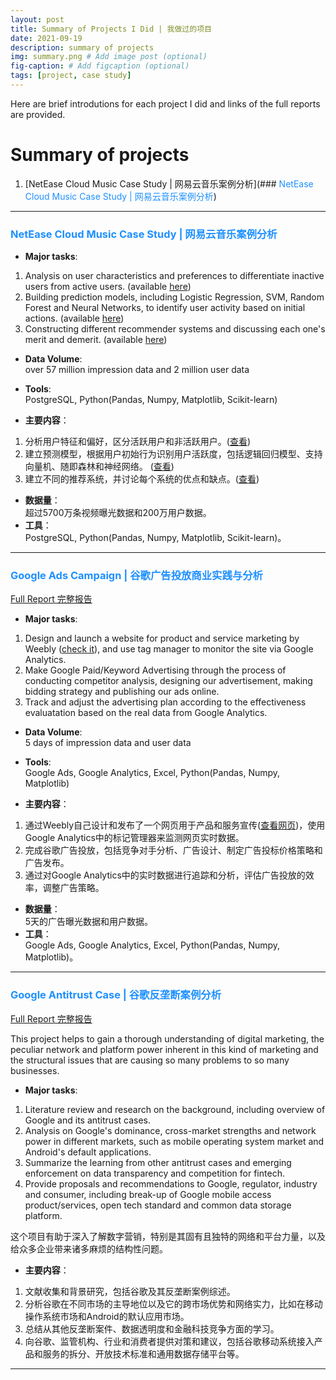 ```yaml
---
layout: post
title: Summary of Projects I Did | 我做过的项目
date: 2021-09-19
description: summary of projects
img: summary.png # Add image post (optional)
fig-caption: # Add figcaption (optional)
tags: [project, case study]
---
```


Here are brief introdutions for each project I did and links of the full reports are provided.
# Summary of projects
1. [NetEase Cloud Music Case Study | 网易云音乐案例分析](### <span style="color:DodgerBlue"> NetEase Cloud Music Case Study | 网易云音乐案例分析</span>)



***
### <span style="color:DodgerBlue"> NetEase Cloud Music Case Study | 网易云音乐案例分析</span>

- **Major tasks**:
1. Analysis on user characteristics and preferences to differentiate inactive users from active users. (available [here](https://jing042323.github.io/jing-long/NCM_part1/))  
2. Building prediction models, including Logistic Regression, SVM, Random Forest and Neural Networks, to identify user activity based on initial actions. (available [here](https://jing042323.github.io/jing-long/NCM_part2/))  
3. Constructing different recommender systems and discussing each one's merit and demerit. (available [here](https://jing042323.github.io/jing-long/NCM_part3/))  

- **Data Volume**:  
over 57 million impression data and 2 million user data  
- **Tools**:  
PostgreSQL, Python(Pandas, Numpy, Matplotlib, Scikit-learn)  

- **主要内容**：
1. 分析用户特征和偏好，区分活跃用户和非活跃用户。([查看](https://jing042323.github.io/jing-long/NCM_part1/))  
2. 建立预测模型，根据用户初始行为识别用户活跃度，包括逻辑回归模型、支持向量机、随即森林和神经网络。 ([查看](https://jing042323.github.io/jing-long/NCM_part2/))  
3. 建立不同的推荐系统，并讨论每个系统的优点和缺点。([查看](https://jing042323.github.io/jing-long/NCM_part3/))  

- **数据量**：  
超过5700万条视频曝光数据和200万用户数据。
- **工具**：  
PostgreSQL, Python(Pandas, Numpy, Matplotlib, Scikit-learn)。 

***

### <span style="color:DodgerBlue"> Google Ads Campaign | 谷歌广告投放商业实践与分析</span>  

[Full Report 完整报告](https://jing042323.github.io/jing-long/google_ads/)  

- **Major tasks**:
1. Design and launch a website for product and service marketing by Weebly ([check it](http://tourscurator4u.weebly.com/)), and use tag manager to monitor the site via Google Analytics.   
2. Make Google Paid/Keyword Advertising through the process of conducting competitor analysis, designing our advertisement, making bidding strategy and publishing our ads online.
3. Track and adjust the advertising plan according to the effectiveness evaluatation based on the real data from Google Analytics.  

- **Data Volume**:  
5 days of impression data and user data
- **Tools**:  
Google Ads, Google Analytics, Excel, Python(Pandas, Numpy, Matplotlib)  

- **主要内容**：
1. 通过Weebly自己设计和发布了一个网页用于产品和服务宣传([查看网页](http://tourscurator4u.weebly.com/))，使用Google Analytics中的标记管理器来监测网页实时数据。 
2. 完成谷歌广告投放，包括竞争对手分析、广告设计、制定广告投标价格策略和广告发布。
3. 通过对Google Analytics中的实时数据进行追踪和分析，评估广告投放的效率，调整广告策略。  

- **数据量**：  
5天的广告曝光数据和用户数据。
- **工具**：  
Google Ads, Google Analytics, Excel, Python(Pandas, Numpy, Matplotlib)。

***

### <span style="color:DodgerBlue"> Google Antitrust Case | 谷歌反垄断案例分析</span>  

[Full Report 完整报告](https://jing042323.github.io/jing-long/google_antitrust/)  

This project helps to gain a thorough understanding of digital marketing, the peculiar network and platform power inherent in this kind of marketing and the structural issues that are causing so many problems to so many businesses.  

- **Major tasks**:
1. Literature review and research on the background, including overview of Google and its antitrust cases.  
2. Analysis on Google's dominance, cross-market strengths and network power in different markets, such as mobile operating system market and Android's default applications.  
3. Summarize the learning from other antitrust cases and emerging enforcement on data transparency and competition for fintech.  
4. Provide proposals and recommendations to Google, regulator, industry and consumer, including break-up of Google mobile access product/services, open tech standard and common data storage platform.  

这个项目有助于深入了解数字营销，特别是其固有且独特的网络和平台力量，以及给众多企业带来诸多麻烦的结构性问题。  

- **主要内容**：
1. 文献收集和背景研究，包括谷歌及其反垄断案例综述。  
2. 分析谷歌在不同市场的主导地位以及它的跨市场优势和网络实力，比如在移动操作系统市场和Android的默认应用市场。  
3. 总结从其他反垄断案件、数据透明度和金融科技竞争方面的学习。  
4. 向谷歌、监管机构、行业和消费者提供对策和建议，包括谷歌移动系统接入产品和服务的拆分、开放技术标准和通用数据存储平台等。  

***






